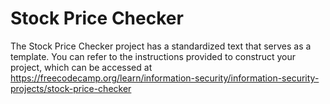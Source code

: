 # Stock Price Checker

The Stock Price Checker project has a standardized text that serves as a template. You can refer to the instructions provided to construct your project, which can be accessed at 
https://freecodecamp.org/learn/information-security/information-security-projects/stock-price-checker
